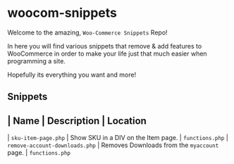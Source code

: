 # woocom-snippets

Welcome to the amazing, `Woo-Commerce Snippets` Repo! 

In here you will find various snippets that remove & add features to WooCommerce in order to make your life just that much easier when programming a site.

Hopefully its everything you want and more!

## Snippets

| Name | Description | Location 
---
| `sku-item-page.php` | Show SKU in a DIV on the Item page. | `functions.php`
| `remove-account-downloads.php` | Removes Downloads from the `myaccount` page. | `functions.php`

